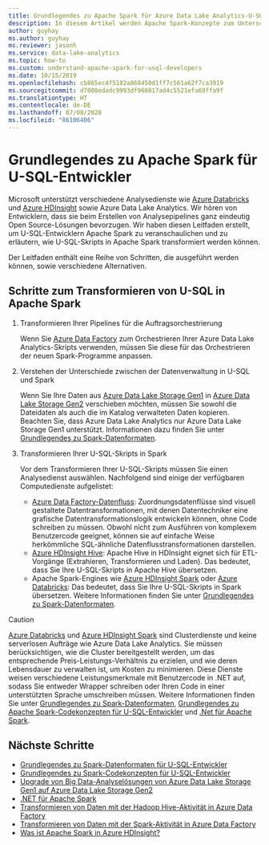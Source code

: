 ```yaml
---
title: Grundlegendes zu Apache Spark für Azure Data Lake Analytics-U-SQL-Entwickler
description: In diesem Artikel werden Apache Spark-Konzepte zum Unterscheiden zwischen U-SQL-Entwicklern beschrieben.
author: guyhay
ms.author: guyhay
ms.reviewer: jasonh
ms.service: data-lake-analytics
ms.topic: how-to
ms.custom: understand-apache-spark-for-usql-developers
ms.date: 10/15/2019
ms.openlocfilehash: cb865ec4f5182a868450d1ff7c561a62f7ca3919
ms.sourcegitcommit: d7008edadc9993df960817ad4c5521efa69ffa9f
ms.translationtype: HT
ms.contentlocale: de-DE
ms.lasthandoff: 07/08/2020
ms.locfileid: "86106406"
---
```

# <a name="understand-apache-spark-for-u-sql-developers"></a>Grundlegendes zu Apache Spark für U-SQL-Entwickler

Microsoft unterstützt verschiedene Analysedienste wie [Azure Databricks](../azure-databricks/what-is-azure-databricks.md) und [Azure HDInsight](../hdinsight/hdinsight-overview.md) sowie Azure Data Lake Analytics. Wir hören von Entwicklern, dass sie beim Erstellen von Analysepipelines ganz eindeutig Open Source-Lösungen bevorzugen. Wir haben diesen Leitfaden erstellt, um U-SQL-Entwicklern Apache Spark zu veranschaulichen und zu erläutern, wie U-SQL-Skripts in Apache Spark transformiert werden können.

Der Leitfaden enthält eine Reihe von Schritten, die ausgeführt werden können, sowie verschiedene Alternativen.

## <a name="steps-to-transform-u-sql-to-apache-spark"></a>Schritte zum Transformieren von U-SQL in Apache Spark

1. Transformieren Ihrer Pipelines für die Auftragsorchestrierung

   Wenn Sie [Azure Data Factory](../data-factory/introduction.md) zum Orchestrieren Ihrer Azure Data Lake Analytics-Skripts verwenden, müssen Sie diese für das Orchestrieren der neuen Spark-Programme anpassen.
2. Verstehen der Unterschiede zwischen der Datenverwaltung in U-SQL und Spark

   Wenn Sie Ihre Daten aus [Azure Data Lake Storage Gen1](../data-lake-store/data-lake-store-overview.md) in [Azure Data Lake Storage Gen2](../storage/blobs/data-lake-storage-introduction.md) verschieben möchten, müssen Sie sowohl die Dateidaten als auch die im Katalog verwalteten Daten kopieren. Beachten Sie, dass Azure Data Lake Analytics nur Azure Data Lake Storage Gen1 unterstützt. Informationen dazu finden Sie unter [Grundlegendes zu Spark-Datenformaten](understand-spark-data-formats.md).
3. Transformieren Ihrer U-SQL-Skripts in Spark

   Vor dem Transformieren Ihrer U-SQL-Skripts müssen Sie einen Analysedienst auswählen. Nachfolgend sind einige der verfügbaren Computedienste aufgelistet:
      - [Azure Data Factory-Datenfluss](../data-factory/concepts-data-flow-overview.md): Zuordnungsdatenflüsse sind visuell gestaltete Datentransformationen, mit denen Datentechniker eine grafische Datentransformationslogik entwickeln können, ohne Code schreiben zu müssen. Obwohl nicht zum Ausführen von komplexem Benutzercode geeignet, können sie auf einfache Weise herkömmliche SQL-ähnliche Datenflusstransformationen darstellen.
      - [Azure HDInsight Hive](../hdinsight/hadoop/apache-hadoop-using-apache-hive-as-an-etl-tool.md): Apache Hive in HDInsight eignet sich für ETL-Vorgänge (Extrahieren, Transformieren und Laden). Das bedeutet, dass Sie Ihre U-SQL-Skripts in Apache Hive übersetzen.
      - Apache Spark-Engines wie [Azure HDInsight Spark](../hdinsight/spark/apache-spark-overview.md) oder [Azure Databricks](../azure-databricks/what-is-azure-databricks.md): Das bedeutet, dass Sie Ihre U-SQL-Skripts in Spark übersetzen. Weitere Informationen finden Sie unter [Grundlegendes zu Spark-Datenformaten](understand-spark-data-formats.md).

> [!CAUTION]
> [Azure Databricks](../azure-databricks/what-is-azure-databricks.md) und [Azure HDInsight Spark](../hdinsight/spark/apache-spark-overview.md) sind Clusterdienste und keine serverlosen Aufträge wie Azure Data Lake Analytics. Sie müssen berücksichtigen, wie die Cluster bereitgestellt werden, um das entsprechende Preis-Leistungs-Verhältnis zu erzielen, und wie deren Lebensdauer zu verwalten ist, um Kosten zu minimieren. Diese Dienste weisen verschiedene Leistungsmerkmale mit Benutzercode in .NET auf, sodass Sie entweder Wrapper schreiben oder Ihren Code in einer unterstützten Sprache umschreiben müssen. Weitere Informationen finden Sie unter [Grundlegendes zu Spark-Datenformaten](understand-spark-data-formats.md), [Grundlegendes zu Apache Spark-Codekonzepten für U-SQL-Entwickler](understand-spark-code-concepts.md) und [.Net für Apache Spark](https://dotnet.microsoft.com/apps/data/spark).

## <a name="next-steps"></a>Nächste Schritte

- [Grundlegendes zu Spark-Datenformaten für U-SQL-Entwickler](understand-spark-data-formats.md)
- [Grundlegendes zu Spark-Codekonzepten für U-SQL-Entwickler](understand-spark-code-concepts.md)
- [Upgrade von Big Data-Analyselösungen von Azure Data Lake Storage Gen1 auf Azure Data Lake Storage Gen2](../storage/blobs/data-lake-storage-upgrade.md)
- [.NET für Apache Spark](https://docs.microsoft.com/dotnet/spark/what-is-apache-spark-dotnet)
- [Transformieren von Daten mit der Hadoop Hive-Aktivität in Azure Data Factory](../data-factory/transform-data-using-hadoop-hive.md)
- [Transformieren von Daten mit der Spark-Aktivität in Azure Data Factory](../data-factory/transform-data-using-spark.md)
- [Was ist Apache Spark in Azure HDInsight?](../hdinsight/spark/apache-spark-overview.md)
